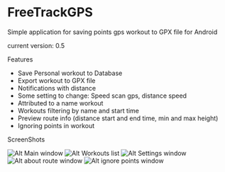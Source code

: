 FreeTrackGPS
============

Simple application for saving  points gps workout to GPX file for Android 

current version: 0.5

Features

- Save Personal workout to Database
- Export workout to GPX file
- Notifications with distance
- Some setting to change: Speed scan gps, distance speed
- Attributed to a name workout
- Workouts filtering by name and start time
- Preview route info (distance start and end time, min and max height)
- Ignoring points in workout

ScreenShots

![Alt Main window](http://i.imgur.com/nqOC40o.png)
![Alt Workouts list](http://i.imgur.com/wVKaHCQ.png)
![Alt Settings window](http://i.imgur.com/0ARMJhO.png)
![Alt about route window](http://i.imgur.com/VD5jt29.png)
![Alt ignore points window](http://i.imgur.com/YDyUjvq.png)
